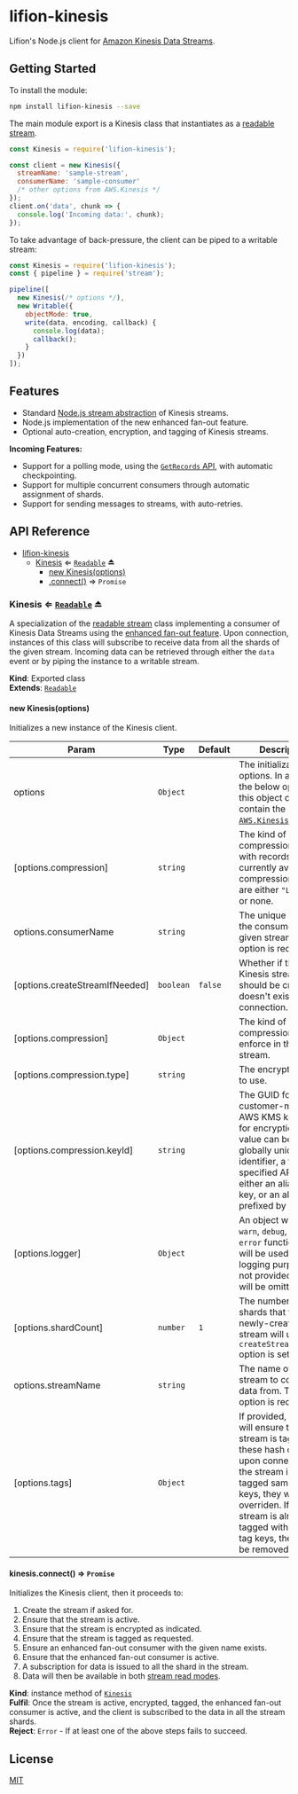 # lifion-kinesis

Lifion's Node.js client for [Amazon Kinesis Data Streams](https://aws.amazon.com/kinesis/data-streams/).

## Getting Started

To install the module:

```sh
npm install lifion-kinesis --save
```

The main module export is a Kinesis class that instantiates as a [readable stream](https://nodejs.org/dist/latest-v10.x/docs/api/stream.html#stream_readable_streams).

```js
const Kinesis = require('lifion-kinesis');

const client = new Kinesis({
  streamName: 'sample-stream',
  consumerName: 'sample-consumer'
  /* other options from AWS.Kinesis */
});
client.on('data', chunk => {
  console.log('Incoming data:', chunk);
});
```

To take advantage of back-pressure, the client can be piped to a writable stream:

```js
const Kinesis = require('lifion-kinesis');
const { pipeline } = require('stream');

pipeline([
  new Kinesis(/* options */),
  new Writable({
    objectMode: true,
    write(data, encoding, callback) {
      console.log(data);
      callback();
    }
  })
]);
```

## Features

- Standard [Node.js stream abstraction](https://nodejs.org/dist/latest-v10.x/docs/api/stream.html#stream_stream) of Kinesis streams.
- Node.js implementation of the new enhanced fan-out feature.
- Optional auto-creation, encryption, and tagging of Kinesis streams.

**Incoming Features:**

- Support for a polling mode, using the [`GetRecords` API](https://docs.aws.amazon.com/kinesis/latest/APIReference/API_GetRecords.html), with automatic checkpointing.
- Support for multiple concurrent consumers through automatic assignment of shards.
- Support for sending messages to streams, with auto-retries.

## API Reference

- [lifion-kinesis](#module_lifion-kinesis)
  - [Kinesis](#exp_module_lifion-kinesis--Kinesis) ⇐ [<code>Readable</code>](https://nodejs.org/dist/latest-v10.x/docs/api/stream.html#stream_readable_streams) ⏏
    - [new Kinesis(options)](#new_module_lifion-kinesis--Kinesis_new)
    - [.connect()](#module_lifion-kinesis--Kinesis+connect) ⇒ <code>Promise</code>

<a name="exp_module_lifion-kinesis--Kinesis"></a>

### Kinesis ⇐ [<code>Readable</code>](https://nodejs.org/dist/latest-v10.x/docs/api/stream.html#stream_readable_streams) ⏏

A specialization of the [readable stream](https://nodejs.org/dist/latest-v10.x/docs/api/stream.html#stream_readable_streams) class implementing a
consumer of Kinesis Data Streams using the
[enhanced fan-out feature](https://docs.aws.amazon.com/streams/latest/dev/introduction-to-enhanced-consumers.html). Upon connection, instances of this
class will subscribe to receive data from all the shards of the given stream. Incoming data can
be retrieved through either the `data` event or by piping the instance to a writable stream.

**Kind**: Exported class  
**Extends**: [<code>Readable</code>](https://nodejs.org/dist/latest-v10.x/docs/api/stream.html#stream_readable_streams)  
<a name="new_module_lifion-kinesis--Kinesis_new"></a>

#### new Kinesis(options)

Initializes a new instance of the Kinesis client.

| Param                          | Type                 | Default            | Description                                                                                                                                                                                                                                                    |
| ------------------------------ | -------------------- | ------------------ | -------------------------------------------------------------------------------------------------------------------------------------------------------------------------------------------------------------------------------------------------------------- |
| options                        | <code>Object</code>  |                    | The initialization options. In addition to the below options, this object can also contain the [`AWS.Kinesis` options](https://docs.aws.amazon.com/AWSJavaScriptSDK/latest/AWS/Kinesis.html#constructor-property).                                             |
| [options.compression]          | <code>string</code>  |                    | The kind of data compression to use with records. The currently available compression options are either `"LZ-UTF8"` or none.                                                                                                                                  |
| options.consumerName           | <code>string</code>  |                    | The unique name of the consumer for the given stream. This option is required.                                                                                                                                                                                 |
| [options.createStreamIfNeeded] | <code>boolean</code> | <code>false</code> | Whether if the Kinesis stream should be created if it doesn't exist upon connection.                                                                                                                                                                           |
| [options.compression]          | <code>Object</code>  |                    | The kind of compression to enforce in the stream.                                                                                                                                                                                                              |
| [options.compression.type]     | <code>string</code>  |                    | The encryption type to use.                                                                                                                                                                                                                                    |
| [options.compression.keyId]    | <code>string</code>  |                    | The GUID for the customer-managed AWS KMS key to use for encryption. This value can be a globally unique identifier, a fully specified ARN to either an alias or a key, or an alias name prefixed by "alias/".                                                 |
| [options.logger]               | <code>Object</code>  |                    | An object with the `warn`, `debug`, and `error` functions that will be used for logging purposes. If not provided, logging will be omitted.                                                                                                                    |
| [options.shardCount]           | <code>number</code>  | <code>1</code>     | The number of shards that the newly-created stream will use (if the `createStreamIfNeeded` option is set).                                                                                                                                                     |
| options.streamName             | <code>string</code>  |                    | The name of the stream to consume data from. This option is required.                                                                                                                                                                                          |
| [options.tags]                 | <code>Object</code>  |                    | If provided, the client will ensure that the stream is tagged with these hash of tags upon connection. If the stream is already tagged same tag keys, they won't be overriden. If the stream is already tagged with different tag keys, they won't be removed. |

<a name="module_lifion-kinesis--Kinesis+connect"></a>

#### kinesis.connect() ⇒ <code>Promise</code>

Initializes the Kinesis client, then it proceeds to:

1. Create the stream if asked for.
2. Ensure that the stream is active.
3. Ensure that the stream is encrypted as indicated.
4. Ensure that the stream is tagged as requested.
5. Ensure an enhanced fan-out consumer with the given name exists.
6. Ensure that the enhanced fan-out consumer is active.
7. A subscription for data is issued to all the shard in the stream.
8. Data will then be available in both [stream read modes](external:readModes).

**Kind**: instance method of [<code>Kinesis</code>](#exp_module_lifion-kinesis--Kinesis)  
**Fulfil**: Once the stream is active, encrypted, tagged, the enhanced fan-out consumer is active,
and the client is subscribed to the data in all the stream shards.  
**Reject**: <code>Error</code> - If at least one of the above steps fails to succeed.

## License

[MIT](./LICENSE)
